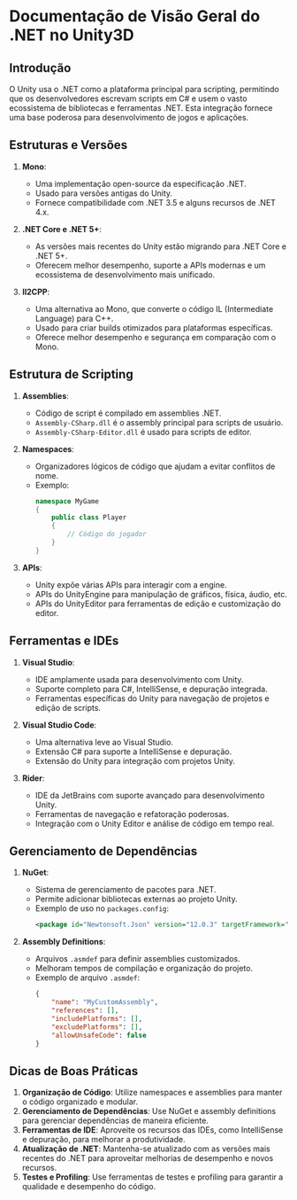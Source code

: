 
# Documentação de Visão Geral do .NET no Unity3D

## Introdução

O Unity usa o .NET como a plataforma principal para scripting, permitindo que os desenvolvedores escrevam scripts em C# e usem o vasto ecossistema de bibliotecas e ferramentas .NET. Esta integração fornece uma base poderosa para desenvolvimento de jogos e aplicações.

## Estruturas e Versões

1. **Mono**:
   - Uma implementação open-source da especificação .NET.
   - Usado para versões antigas do Unity.
   - Fornece compatibilidade com .NET 3.5 e alguns recursos de .NET 4.x.

2. **.NET Core e .NET 5+**:
   - As versões mais recentes do Unity estão migrando para .NET Core e .NET 5+.
   - Oferecem melhor desempenho, suporte a APIs modernas e um ecossistema de desenvolvimento mais unificado.

3. **Il2CPP**:
   - Uma alternativa ao Mono, que converte o código IL (Intermediate Language) para C++.
   - Usado para criar builds otimizados para plataformas específicas.
   - Oferece melhor desempenho e segurança em comparação com o Mono.

## Estrutura de Scripting

1. **Assemblies**:
   - Código de script é compilado em assemblies .NET.
   - `Assembly-CSharp.dll` é o assembly principal para scripts de usuário.
   - `Assembly-CSharp-Editor.dll` é usado para scripts de editor.

2. **Namespaces**:
   - Organizadores lógicos de código que ajudam a evitar conflitos de nome.
   - Exemplo:
     ```csharp
     namespace MyGame
     {
         public class Player
         {
             // Código do jogador
         }
     }
     ```

3. **APIs**:
   - Unity expõe várias APIs para interagir com a engine.
   - APIs do UnityEngine para manipulação de gráficos, física, áudio, etc.
   - APIs do UnityEditor para ferramentas de edição e customização do editor.

## Ferramentas e IDEs

1. **Visual Studio**:
   - IDE amplamente usada para desenvolvimento com Unity.
   - Suporte completo para C#, IntelliSense, e depuração integrada.
   - Ferramentas específicas do Unity para navegação de projetos e edição de scripts.

2. **Visual Studio Code**:
   - Uma alternativa leve ao Visual Studio.
   - Extensão C# para suporte a IntelliSense e depuração.
   - Extensão do Unity para integração com projetos Unity.

3. **Rider**:
   - IDE da JetBrains com suporte avançado para desenvolvimento Unity.
   - Ferramentas de navegação e refatoração poderosas.
   - Integração com o Unity Editor e análise de código em tempo real.

## Gerenciamento de Dependências

1. **NuGet**:
   - Sistema de gerenciamento de pacotes para .NET.
   - Permite adicionar bibliotecas externas ao projeto Unity.
   - Exemplo de uso no `packages.config`:
     ```xml
     <package id="Newtonsoft.Json" version="12.0.3" targetFramework="net35" />
     ```

2. **Assembly Definitions**:
   - Arquivos `.asmdef` para definir assemblies customizados.
   - Melhoram tempos de compilação e organização do projeto.
   - Exemplo de arquivo `.asmdef`:
     ```json
     {
         "name": "MyCustomAssembly",
         "references": [],
         "includePlatforms": [],
         "excludePlatforms": [],
         "allowUnsafeCode": false
     }
     ```

## Dicas de Boas Práticas

1. **Organização de Código**: Utilize namespaces e assemblies para manter o código organizado e modular.
2. **Gerenciamento de Dependências**: Use NuGet e assembly definitions para gerenciar dependências de maneira eficiente.
3. **Ferramentas de IDE**: Aproveite os recursos das IDEs, como IntelliSense e depuração, para melhorar a produtividade.
4. **Atualização de .NET**: Mantenha-se atualizado com as versões mais recentes do .NET para aproveitar melhorias de desempenho e novos recursos.
5. **Testes e Profiling**: Use ferramentas de testes e profiling para garantir a qualidade e desempenho do código.
